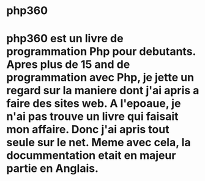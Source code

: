 # php360

# php360 est un livre de programmation Php pour debutants. Apres plus de 15 and de programmation avec Php, je jette un regard sur la maniere dont j'ai apris a faire des sites web. A l'epoaue, je n'ai pas trouve un livre qui faisait mon affaire. Donc j'ai apris tout seule sur le net. Meme avec cela, la docummentation etait en majeur partie en Anglais. 
